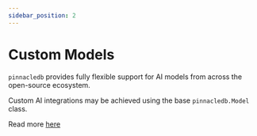 ```yaml
---
sidebar_position: 2
---
```


# Custom Models

`pinnacledb` provides fully flexible support for AI models from across the 
open-source ecosystem.

Custom AI integrations may be achieved using the base `pinnacledb.Model` class.

Read more [here](/docs/docs/walkthrough/ai_models#vanilla)